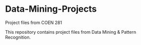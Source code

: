 Data-Mining-Projects
====================

Project files from COEN 281

This repository contains project files from Data Mining & Pattern Recognition. 
